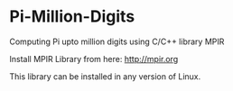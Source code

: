 # Pi-Million-Digits
Computing Pi upto million digits using C/C++ library MPIR


Install MPIR Library from here: http://mpir.org

This library can be installed in any version of Linux. 
